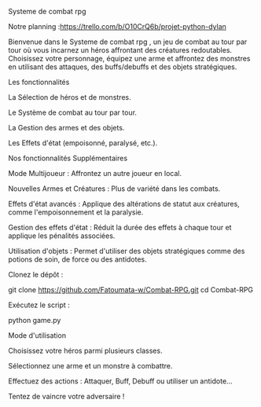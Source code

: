 Systeme de combat rpg

Notre planning :https://trello.com/b/O10CrQ6b/projet-python-dylan

Bienvenue dans le Systeme de combat rpg , un jeu de combat au tour par tour où vous incarnez un héros affrontant des créatures redoutables. Choisissez votre personnage, équipez une arme et affrontez des monstres en utilisant des attaques, des buffs/debuffs et des objets stratégiques.

 Les fonctionnalités

La Sélection de héros et de monstres.

Le Système de combat au tour par tour.

La Gestion des armes et des objets.

Les Effets d'état (empoisonné, paralysé, etc.).

Nos fonctionnalités Supplémentaires

Mode Multijoueur : Affrontez un autre joueur en local.

Nouvelles Armes et Créatures : Plus de variété dans les combats.

Effets d'état avancés : Applique des altérations de statut aux créatures, comme l'empoisonnement et la paralysie.

Gestion des effets d'état : Réduit la durée des effets à chaque tour et applique les pénalités associées.

Utilisation d'objets : Permet d'utiliser des objets stratégiques comme des potions de soin, de force ou des antidotes.

Clonez le dépôt :

git clone https://github.com/Fatoumata-w/Combat-RPG.git
cd Combat-RPG

Exécutez le script :

python game.py

Mode d'utilisation

Choisissez votre héros parmi plusieurs classes.

Sélectionnez une arme et un monstre à combattre.

Effectuez des actions : Attaquer, Buff, Debuff ou utiliser un antidote...

Tentez de vaincre votre adversaire !

